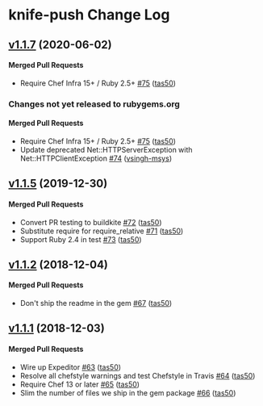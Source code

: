 # knife-push Change Log

<!-- latest_release 1.1.7 -->
## [v1.1.7](https://github.com/chef/knife-push/tree/v1.1.7) (2020-06-02)

#### Merged Pull Requests
- Require Chef Infra 15+ / Ruby 2.5+ [#75](https://github.com/chef/knife-push/pull/75) ([tas50](https://github.com/tas50))
<!-- latest_release -->

<!-- release_rollup since=1.1.5 -->
### Changes not yet released to rubygems.org

#### Merged Pull Requests
- Require Chef Infra 15+ / Ruby 2.5+ [#75](https://github.com/chef/knife-push/pull/75) ([tas50](https://github.com/tas50)) <!-- 1.1.7 -->
- Update deprecated Net::HTTPServerException with Net::HTTPClientException [#74](https://github.com/chef/knife-push/pull/74) ([vsingh-msys](https://github.com/vsingh-msys)) <!-- 1.1.6 -->
<!-- release_rollup -->

<!-- latest_stable_release -->
## [v1.1.5](https://github.com/chef/knife-push/tree/v1.1.5) (2019-12-30)

#### Merged Pull Requests
- Convert PR testing to buildkite [#72](https://github.com/chef/knife-push/pull/72) ([tas50](https://github.com/tas50))
- Substitute require for require_relative [#71](https://github.com/chef/knife-push/pull/71) ([tas50](https://github.com/tas50))
- Support Ruby 2.4 in test [#73](https://github.com/chef/knife-push/pull/73) ([tas50](https://github.com/tas50))
<!-- latest_stable_release -->

## [v1.1.2](https://github.com/chef/knife-push/tree/v1.1.2) (2018-12-04)

#### Merged Pull Requests
- Don&#39;t ship the readme in the gem [#67](https://github.com/chef/knife-push/pull/67) ([tas50](https://github.com/tas50))

## [v1.1.1](https://github.com/chef/knife-push/tree/v1.1.1) (2018-12-03)

#### Merged Pull Requests
- Wire up Expeditor [#63](https://github.com/chef/knife-push/pull/63) ([tas50](https://github.com/tas50))
- Resolve all chefstyle warnings and test Chefstyle in Travis [#64](https://github.com/chef/knife-push/pull/64) ([tas50](https://github.com/tas50))
- Require Chef 13 or later [#65](https://github.com/chef/knife-push/pull/65) ([tas50](https://github.com/tas50))
- Slim the number of files we ship in the gem package [#66](https://github.com/chef/knife-push/pull/66) ([tas50](https://github.com/tas50))
